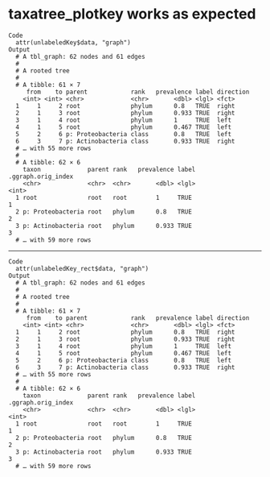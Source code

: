 # taxatree_plotkey works as expected

    Code
      attr(unlabeledKey$data, "graph")
    Output
      # A tbl_graph: 62 nodes and 61 edges
      #
      # A rooted tree
      #
      # A tibble: 61 × 7
         from    to parent            rank   prevalence label direction
        <int> <int> <chr>             <chr>       <dbl> <lgl> <fct>    
      1     1     2 root              phylum      0.8   TRUE  right    
      2     1     3 root              phylum      0.933 TRUE  right    
      3     1     4 root              phylum      1     TRUE  left     
      4     1     5 root              phylum      0.467 TRUE  left     
      5     2     6 p: Proteobacteria class       0.8   TRUE  left     
      6     3     7 p: Actinobacteria class       0.933 TRUE  right    
      # … with 55 more rows
      #
      # A tibble: 62 × 6
        taxon             parent rank   prevalence label .ggraph.orig_index
        <chr>             <chr>  <chr>       <dbl> <lgl>              <int>
      1 root              root   root        1     TRUE                   1
      2 p: Proteobacteria root   phylum      0.8   TRUE                   2
      3 p: Actinobacteria root   phylum      0.933 TRUE                   3
      # … with 59 more rows

---

    Code
      attr(unlabeledKey_rect$data, "graph")
    Output
      # A tbl_graph: 62 nodes and 61 edges
      #
      # A rooted tree
      #
      # A tibble: 61 × 7
         from    to parent            rank   prevalence label direction
        <int> <int> <chr>             <chr>       <dbl> <lgl> <fct>    
      1     1     2 root              phylum      0.8   TRUE  right    
      2     1     3 root              phylum      0.933 TRUE  right    
      3     1     4 root              phylum      1     TRUE  left     
      4     1     5 root              phylum      0.467 TRUE  left     
      5     2     6 p: Proteobacteria class       0.8   TRUE  left     
      6     3     7 p: Actinobacteria class       0.933 TRUE  right    
      # … with 55 more rows
      #
      # A tibble: 62 × 6
        taxon             parent rank   prevalence label .ggraph.orig_index
        <chr>             <chr>  <chr>       <dbl> <lgl>              <int>
      1 root              root   root        1     TRUE                   1
      2 p: Proteobacteria root   phylum      0.8   TRUE                   2
      3 p: Actinobacteria root   phylum      0.933 TRUE                   3
      # … with 59 more rows


